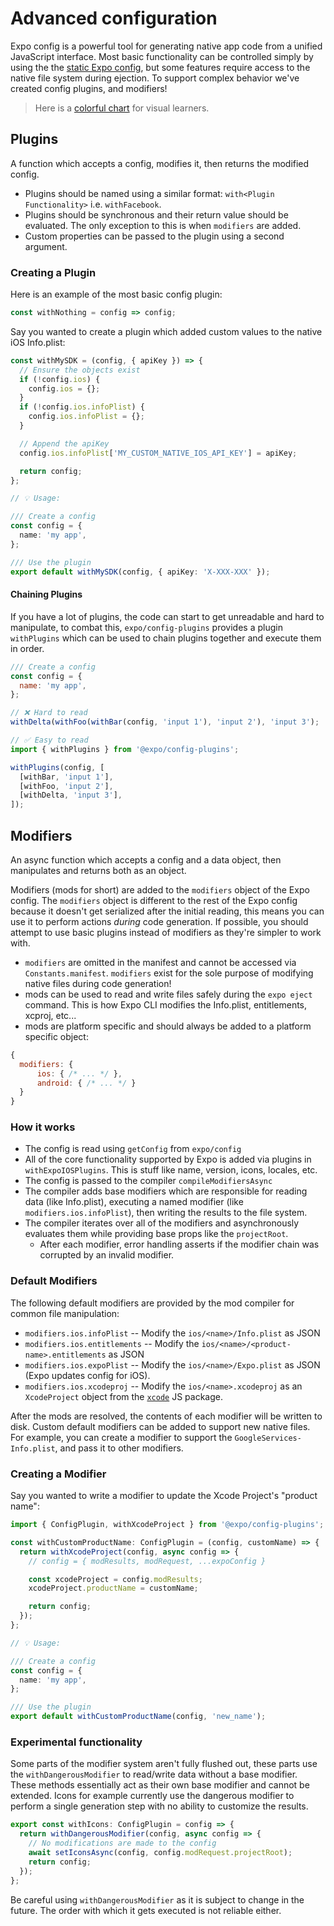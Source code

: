 # Advanced configuration

Expo config is a powerful tool for generating native app code from a unified JavaScript interface. Most basic functionality can be controlled simply by using the the [static Expo config](https://docs.expo.io/versions/latest/config/app/), but some features require access to the native file system during ejection. To support complex behavior we've created config plugins, and modifiers!

> Here is a [colorful chart](https://whimsical.com/UjytoYXT2RN43LywvWExfK) for visual learners.

## Plugins

A function which accepts a config, modifies it, then returns the modified config.

- Plugins should be named using a similar format: `with<Plugin Functionality>` i.e. `withFacebook`.
- Plugins should be synchronous and their return value should be evaluated. The only exception to this is when `modifiers` are added.
- Custom properties can be passed to the plugin using a second argument.

### Creating a Plugin

Here is an example of the most basic config plugin:

```ts
const withNothing = config => config;
```

Say you wanted to create a plugin which added custom values to the native iOS Info.plist:

```ts
const withMySDK = (config, { apiKey }) => {
  // Ensure the objects exist
  if (!config.ios) {
    config.ios = {};
  }
  if (!config.ios.infoPlist) {
    config.ios.infoPlist = {};
  }

  // Append the apiKey
  config.ios.infoPlist['MY_CUSTOM_NATIVE_IOS_API_KEY'] = apiKey;

  return config;
};

// 💡 Usage:

/// Create a config
const config = {
  name: 'my app',
};

/// Use the plugin
export default withMySDK(config, { apiKey: 'X-XXX-XXX' });
```

#### Chaining Plugins

If you have a lot of plugins, the code can start to get unreadable and hard to manipulate, to combat this, `expo/config-plugins` provides a plugin `withPlugins` which can be used to chain plugins together and execute them in order.

```js
/// Create a config
const config = {
  name: 'my app',
};

// ❌ Hard to read
withDelta(withFoo(withBar(config, 'input 1'), 'input 2'), 'input 3');

// ✅ Easy to read
import { withPlugins } from '@expo/config-plugins';

withPlugins(config, [
  [withBar, 'input 1'],
  [withFoo, 'input 2'],
  [withDelta, 'input 3'],
]);
```

## Modifiers

An async function which accepts a config and a data object, then manipulates and returns both as an object.

Modifiers (mods for short) are added to the `modifiers` object of the Expo config. The `modifiers` object is different to the rest of the Expo config because it doesn't get serialized after the initial reading, this means you can use it to perform actions _during_ code generation. If possible, you should attempt to use basic plugins instead of modifiers as they're simpler to work with.

- `modifiers` are omitted in the manifest and cannot be accessed via `Constants.manifest`. `modifiers` exist for the sole purpose of modifying native files during code generation!
- mods can be used to read and write files safely during the `expo eject` command. This is how Expo CLI modifies the Info.plist, entitlements, xcproj, etc...
- mods are platform specific and should always be added to a platform specific object:

```js
{
  modifiers: {
      ios: { /* ... */ },
      android: { /* ... */ }
  }
}
```

### How it works

- The config is read using `getConfig` from `expo/config`
- All of the core functionality supported by Expo is added via plugins in `withExpoIOSPlugins`. This is stuff like name, version, icons, locales, etc.
- The config is passed to the compiler `compileModifiersAsync`
- The compiler adds base modifiers which are responsible for reading data (like Info.plist), executing a named modifier (like `modifiers.ios.infoPlist`), then writing the results to the file system.
- The compiler iterates over all of the modifiers and asynchronously evaluates them while providing base props like the `projectRoot`.
  - After each modifier, error handling asserts if the modifier chain was corrupted by an invalid modifier.

### Default Modifiers

The following default modifiers are provided by the mod compiler for common file manipulation:

- `modifiers.ios.infoPlist` -- Modify the `ios/<name>/Info.plist` as JSON
- `modifiers.ios.entitlements` -- Modify the `ios/<name>/<product-name>.entitlements` as JSON
- `modifiers.ios.expoPlist` -- Modify the `ios/<name>/Expo.plist` as JSON (Expo updates config for iOS).
- `modifiers.ios.xcodeproj` -- Modify the `ios/<name>.xcodeproj` as an `XcodeProject` object from the [`xcode`](https://www.npmjs.com/package/xcode) JS package.

After the mods are resolved, the contents of each modifier will be written to disk. Custom default modifiers can be added to support new native files.
For example, you can create a modifier to support the `GoogleServices-Info.plist`, and pass it to other modifiers.

### Creating a Modifier

Say you wanted to write a modifier to update the Xcode Project's "product name":

```ts
import { ConfigPlugin, withXcodeProject } from '@expo/config-plugins';

const withCustomProductName: ConfigPlugin = (config, customName) => {
  return withXcodeProject(config, async config => {
    // config = { modResults, modRequest, ...expoConfig }

    const xcodeProject = config.modResults;
    xcodeProject.productName = customName;

    return config;
  });
};

// 💡 Usage:

/// Create a config
const config = {
  name: 'my app',
};

/// Use the plugin
export default withCustomProductName(config, 'new_name');
```

### Experimental functionality

Some parts of the modifier system aren't fully flushed out, these parts use the `withDangerousModifier` to read/write data without a base modifier. These methods essentially act as their own base modifier and cannot be extended. Icons for example currently use the dangerous modifier to perform a single generation step with no ability to customize the results.

```ts
export const withIcons: ConfigPlugin = config => {
  return withDangerousModifier(config, async config => {
    // No modifications are made to the config
    await setIconsAsync(config, config.modRequest.projectRoot);
    return config;
  });
};
```

Be careful using `withDangerousModifier` as it is subject to change in the future. The order with which it gets executed is not reliable either.
